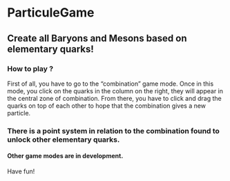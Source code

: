 # ParticuleGame

## Create all Baryons and Mesons based on elementary quarks!
### How to play ?
First of all, you have to go to the “combination” game mode. Once in this mode, you click on the quarks in the column on the right, they will appear in the central zone of combination. From there, you have to click and drag the quarks on top of each other to hope that the combination gives a new particle.

### There is a point system in relation to the combination found to unlock other elementary quarks.

#### Other game modes are in development.
Have fun!
